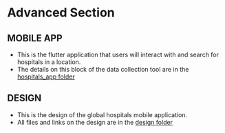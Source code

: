 # Advanced Section

## MOBILE APP 

- This is the flutter application that users will interact with and search for hospitals in a location.
- The details on this block of the data collection tool are in the [hospitals_app folder](hospitals_app/)

## DESIGN
- This is the design of the global hospitals mobile application.
- All files and links on the design are in the [design folder](design/)
